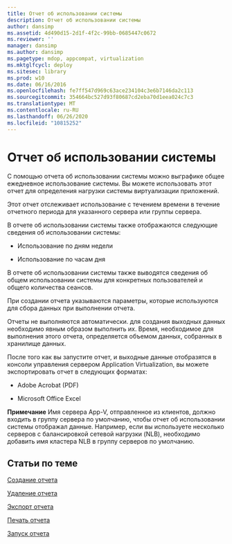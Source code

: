 ```yaml
---
title: Отчет об использовании системы
description: Отчет об использовании системы
author: dansimp
ms.assetid: 4d490d15-2d1f-4f2c-99bb-0685447c0672
ms.reviewer: ''
manager: dansimp
ms.author: dansimp
ms.pagetype: mdop, appcompat, virtualization
ms.mktglfcycl: deploy
ms.sitesec: library
ms.prod: w10
ms.date: 06/16/2016
ms.openlocfilehash: fe7ff547d969c63ace234104c3e6b7146da2c113
ms.sourcegitcommit: 354664bc527d93f80687cd2eba70d1eea024c7c3
ms.translationtype: MT
ms.contentlocale: ru-RU
ms.lasthandoff: 06/26/2020
ms.locfileid: "10815252"
---
```

# Отчет об использовании системы


С помощью отчета об использовании системы можно выграфике общее ежедневное использование системы. Вы можете использовать этот отчет для определения нагрузки системы виртуализации приложений.

Этот отчет отслеживает использование с течением времени в течение отчетного периода для указанного сервера или группы сервера.

В отчете об использовании системы также отображаются следующие сведения об использовании системы:

-   Использование по дням недели

-   Использование по часам дня

В отчете об использовании системы также выводятся сведения об общем использовании системы для конкретных пользователей и общего количества сеансов.

При создании отчета указываются параметры, которые используются для сбора данных при выполнении отчета.

Отчеты не выполняются автоматически. для создания выходных данных необходимо явным образом выполнить их. Время, необходимое для выполнения этого отчета, определяется объемом данных, собранных в хранилище данных.

После того как вы запустите отчет, и выходные данные отобразятся в консоли управления сервером Application Virtualization, вы можете экспортировать отчет в следующих форматах:

-   Adobe Acrobat (PDF)

-   Microsoft Office Excel

**Примечание**  Имя сервера App-V, отправленное из клиентов, должно входить в группу сервера по умолчанию, чтобы отчет об использовании системы отображал данные. Например, если вы используете несколько серверов с балансировкой сетевой нагрузки (NLB), необходимо добавить имя кластера NLB в группу серверов по умолчанию.

 

## Статьи по теме


[Создание отчета](how-to-create-a-reportserver.md)

[Удаление отчета](how-to-delete-a-reportserver.md)

[Экспорт отчета](how-to-export-a-reportserver.md)

[Печать отчета](how-to-print-a-reportserver.md)

[Запуск отчета](how-to-run-a-reportserver.md)

 

 






